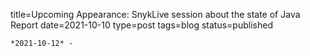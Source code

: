 
title=Upcoming Appearance: SnykLive session about the state of Java Report 
date=2021-10-10
type=post
tags=blog
status=published
~~~~~~
*2021-10-12* - 
            